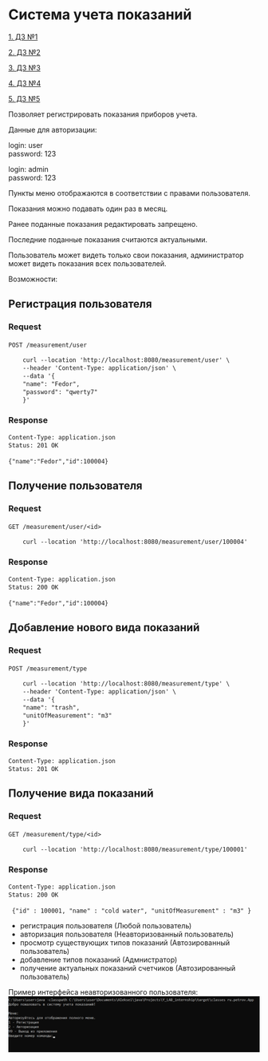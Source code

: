 # Система учета показаний

[1. ДЗ №1](https://github.com/AlekseiPetrovJ/Y_LAB_internship)

[2. ДЗ №2](https://github.com/AlekseiPetrovJ/Y_LAB_internship/pull/2)

[3. ДЗ №3](https://github.com/AlekseiPetrovJ/Y_LAB_internship/pull/3)

[4. ДЗ №4](https://github.com/AlekseiPetrovJ/Y_LAB_internship/pull/4)

[5. ДЗ №5](https://github.com/AlekseiPetrovJ/Y_LAB_internship/pull/5)

Позволяет регистрировать показания приборов учета.

Данные для авторизации:

login: user  
password: 123

login: admin  
password: 123

Пункты меню отображаются в соответствии с правами пользователя.

Показания можно подавать один раз в месяц.

Ранее поданные показания редактировать запрещено.

Последние поданные показания считаются актуальными.

Пользователь может видеть только свои показания, администратор может видеть показания всех пользователей.

Возможности:

## Регистрация пользователя
### Request

`POST /measurement/user`

        curl --location 'http://localhost:8080/measurement/user' \
        --header 'Content-Type: application/json' \
        --data '{
        "name": "Fedor",
        "password": "qwerty7"
        }'

### Response
    Content-Type: application.json 
    Status: 201 OK

    {"name":"Fedor","id":100004}

## Получение пользователя
### Request

`GET /measurement/user/<id>`

        curl --location 'http://localhost:8080/measurement/user/100004'

### Response

    Content-Type: application.json 
    Status: 200 OK

    {"name":"Fedor","id":100004}

## Добавление нового вида показаний

### Request

`POST /measurement/type`

        curl --location 'http://localhost:8080/measurement/type' \
        --header 'Content-Type: application/json' \
        --data '{
        "name": "trash",
        "unitOfMeasurement": "m3"
        }'

### Response

    Content-Type: application.json 
    Status: 201 OK

## Получение вида показаний

### Request

`GET /measurement/type/<id>`

        curl --location 'http://localhost:8080/measurement/type/100001'

### Response

    Content-Type: application.json 
    Status: 200 OK

     {"id" : 100001, "name" : "cold water", "unitOfMeasurement" : "m3" }


- регистрация пользователя (Любой пользователь)
- авторизация пользователя  (Неавторизованный пользователь)
- просмотр существующих типов показаний (Автозированный пользователь)
- добавление типов показаний (Адмнистратор)
- получение актуальных показаний счетчиков (Автозированный пользователь)

[//]: # (- реализовать эндпоинт подачи показаний)

[//]: # (- реализовать эндпоинт просмотра показаний за конкретный месяц)

[//]: # (- реализовать эндпоинт просмотра истории подачи показаний)

[//]: # (- реализовать контроль прав пользователя)

[//]: # (- Аудит действий пользователя &#40;авторизация, завершение работы, подача показаний, получение истории подачи показаний и тд&#41;)
Пример интерфейса неавторизованного пользователя:
![Иллюстрация к проекту](img.png)
